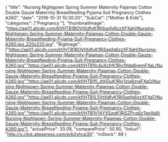 {
	"title": "Nursing Nightgown Spring Summer Maternity Pajamas Cotton Double Gauze Maternity Breastfeeding Pyjama Suit Pregnancy Clothes A260",
	"date": "2018-10-31 10:30:20",
	"SubCat": ["Mother & Kids"],
	"categories": ["Pregnancy "],
	"thumbnailImage": "https://ae01.alicdn.com/kf/HTB1BOVtXdfvK1RjSspfq6zzXFXaH/Nursing-Nightgown-Spring-Summer-Maternity-Pajamas-Cotton-Double-Gauze-Maternity-Breastfeeding-Pyjama-Suit-Pregnancy-Clothes-A260.jpg_220x220.jpg",
	"BigImage": ["https://ae01.alicdn.com/kf/HTB1BOVtXdfvK1RjSspfq6zzXFXaH/Nursing-Nightgown-Spring-Summer-Maternity-Pajamas-Cotton-Double-Gauze-Maternity-Breastfeeding-Pyjama-Suit-Pregnancy-Clothes-A260.jpg","https://ae01.alicdn.com/kf/HTB1lc4uXcfrK1Rjy1Xdq6yemFXaL/Nursing-Nightgown-Spring-Summer-Maternity-Pajamas-Cotton-Double-Gauze-Maternity-Breastfeeding-Pyjama-Suit-Pregnancy-Clothes-A260.jpg","https://ae01.alicdn.com/kf/HTB1fLJtXjDuK1Rjy1zjq6zraFXaO/Nursing-Nightgown-Spring-Summer-Maternity-Pajamas-Cotton-Double-Gauze-Maternity-Breastfeeding-Pyjama-Suit-Pregnancy-Clothes-A260.jpg","https://ae01.alicdn.com/kf/HTB1L5VtXdfvK1RjSspfq6zzXFXaT/Nursing-Nightgown-Spring-Summer-Maternity-Pajamas-Cotton-Double-Gauze-Maternity-Breastfeeding-Pyjama-Suit-Pregnancy-Clothes-A260.jpg","https://ae01.alicdn.com/kf/HTB1V14YXSzqK1RjSZPcq6zTepXa9/Nursing-Nightgown-Spring-Summer-Maternity-Pajamas-Cotton-Double-Gauze-Maternity-Breastfeeding-Pyjama-Suit-Pregnancy-Clothes-A260.jpg"],
	"actualPrice": 33.09,
	"comparePrice": 50.90,
	"linkurl": "http://s.click.aliexpress.com/e/b2yhcp3S",
	"inStock": 88
}
